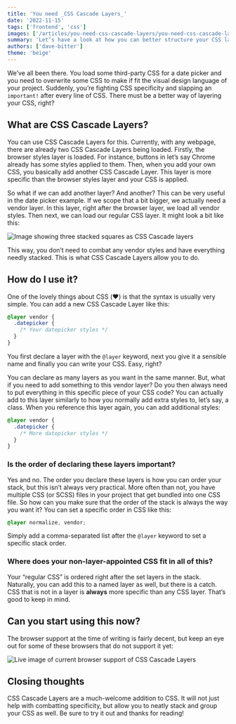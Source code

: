 ```yaml
---
title: 'You need _CSS Cascade Layers_'
date: '2022-11-15'
tags: ['frontend', 'css']
images: ['/articles/you-need-css-cascade-layers/you-need-css-cascade-layers.jpg']
summary: 'Let’s have a look at how you can better structure your CSS layers with CSS Cascade Layers!'
authors: ['dave-bitter']
theme: 'beige'
---
```


We’ve all been there. You load some third-party CSS for a date picker and you need to overwrite some CSS to make if fit the visual design language of your project. Suddenly, you’re fighting CSS specificity and slapping an `important!` after every line of CSS. There must be a better way of layering your CSS, right?

## What are CSS Cascade Layers?

You can use CSS Cascade Layers for this. Currently, with any webpage, there are already two CSS Cascade Layers being loaded. Firstly, the browser styles layer is loaded. For instance, buttons in let’s say Chrome already has some styles applied to them. Then, when you add your own CSS, you basically add another CSS Cascade Layer. This layer is more specific than the browser styles layer and your CSS is applied.

So what if we can add another layer? And another? This can be very useful in the date picker example. If we scope that a bit bigger, we actually need a vendor layer. In this layer, right after the browser layer, we load all vendor styles. Then next, we can load our regular CSS layer. It might look a bit like this:

![Image showing three stacked squares as CSS Cascade layers](/articles/you-need-css-cascade-layers/layers-example.png)

This way, you don’t need to combat any vendor styles and have everything needly stacked. This is what CSS Cascade Layers allow you to do.

## How do I use it?

One of the lovely things about CSS (❤️) is that the syntax is usually very simple. You can add a new CSS Cascade Layer like this:

```css
@layer vendor {
  .datepicker {
    /* Your datepicker styles */
  }
}
```

You first declare a layer with the `@layer` keyword, next you give it a sensible name and finally you can write your CSS. Easy, right?

You can declare as many layers as you want in the same manner. But, what if you need to add something to this vendor layer? Do you then always need to put everything in this specific piece of your CSS code? You can actually add to this layer similarly to how you normally add extra styles to, let’s say, a class. When you reference this layer again, you can add additional styles:

```css
@layer vendor {
  .datepicker {
    /* More datepicker styles */
  }
}
```

### Is the order of declaring these layers important?

Yes and no. The order you declare these layers is how you can order your stack, but this isn’t always very practical. More often than not, you have multiple CSS (or SCSS) files in your project that get bundled into one CSS file. So how can you make sure that the order of the stack is always the way you want it? You can set a specific order in CSS like this:

```css
@layer normalize, vendor;
```

Simply add a comma-separated list after the `@layer` keyword to set a specific stack order.

### Where does your non-layer-appointed CSS fit in all of this?

Your “regular CSS” is ordered right after the set layers in the stack. Naturally, you can add this to a named layer as well, but there is a catch. CSS that is not in a layer is **always** more specific than any CSS layer. That’s good to keep in mind.

## Can you start using this now?

The browser support at the time of writing is fairly decent, but keep an eye out for some of these browsers that do not support it yet:

![Live image of current browser support of CSS Cascade Layers](https://caniuse.bitsofco.de/image/css-cascade-layers.webp)

## Closing thoughts

CSS Cascade Layers are a much-welcome addition to CSS. It will not just help with combatting specificity, but allow you to neatly stack and group your CSS as well. Be sure to try it out and thanks for reading!
